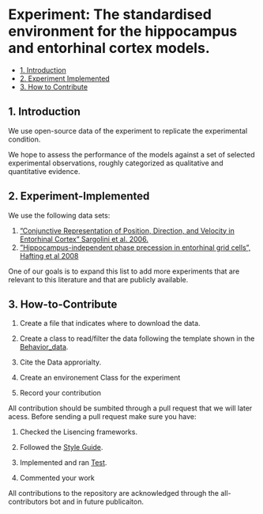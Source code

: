 # Experiment: The  standardised environment for the hippocampus and entorhinal cortex models. 


* [1. Introduction](#1-Introduction)
* [2. Experiment Implemented](#2-Experiment-Implemented)
* [3. How to Contribute](#3-How-to-Contribute)

## 1. Introduction

We use open-source data of the experiment to replicate the experimental condition.

 We hope to assess the performance of the models against a set of selected experimental observations, roughly categorized as qualitative and quantitative evidence.

## 2. Experiment-Implemented

We use the following data sets:
1. [”Conjunctive Representation of Position, Direction, and Velocity in Entorhinal Cortex” Sargolini et al. 2006.](https://github.com/ClementineDomine/EHC_model_comparison/tree/main/sehec/envs/experiments/Sargolini2006)
2. [”Hippocampus-independent phase precession in entorhinal grid cells”, Hafting et al 2008](https://github.com/ClementineDomine/EHC_model_comparison/tree/main/sehec/envs/experiments/Hafting2008)
   
One of our goals is to expand this list to add more experiments that are relevant to this literature and that are publicly available.

## 3. How-to-Contribute

1. Create a file that indicates where to download the data.

2. Create a class to read/filter the data following the template shown in the [Behavior_data](https://github.com/ClementineDomine/EHC_model_comparison/blob/main/sehec/arena_and_exp/Experiments/behavioral_data.py).

3. Cite the Data approrialty.

4. Create an environement Class for the experiment

5. Record your contribution


All contribution should be sumbited through a pull request that we will later acess. 
Before sending a pull request make sure you have:
1. Checked the Lisencing frameworks. 

2. Followed the [Style Guide](https://github.com/ClementineDomine/EHC_model_comparison/tree/main/documents/style_guide).

3. Implemented and ran [Test](https://github.com/ClementineDomine/EHC_model_comparison/tree/main/sehec/tests).

4. Commented your work 

All contributions to the repository are acknowledged through the all-contributors bot and in future publicaiton.




